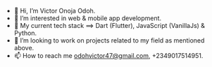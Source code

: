 - 👋 Hi, I’m Victor Onoja Odoh.
- 👀 I’m interested in web & mobile app development.
- 🌱 My current tech stack ==> Dart (Flutter), JavaScript (VanillaJs) & Python.
- 💞️ I’m looking to work on projects related to my field as mentioned above.
- 📫 How to reach me odohvictor47@gmail.com, +2349017514951.

<!---
victor-onoja/victor-onoja is a ✨ special ✨ repository because its `README.md` (this file) appears on your GitHub profile.
You can click the Preview link to take a look at your changes.
--->
